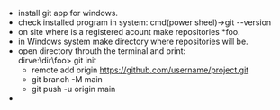 * install git app for windows. <br>
* check installed program in system: cmd(power sheel)->git --version <br>
* on site where is a registered acount make repositories *foo.
* in Windows system make directory where repositories will be.
* open directory throuth the terminal and print:<br> dirve:\dir\foo> git init 
	* remote add origin https://github.com/username/project.git
	* git  branch -M main
	* git push -u origin main<br>
* 
